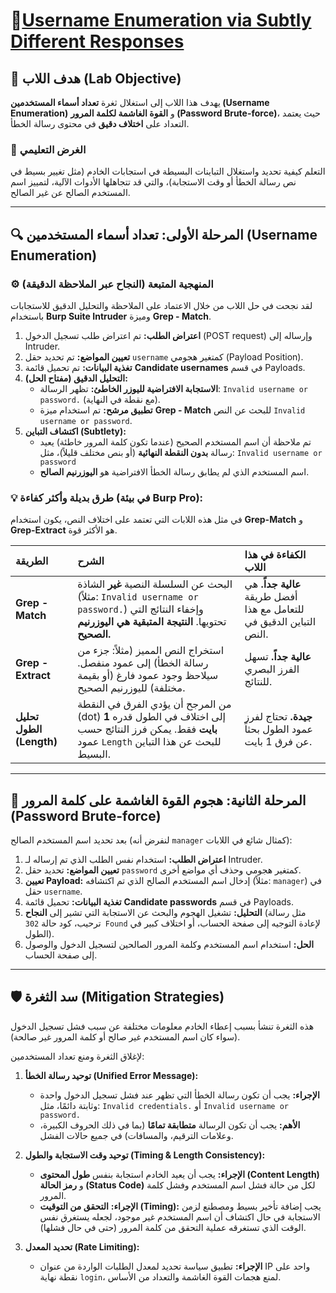 # 🔬[Username Enumeration via Subtly Different Responses]()


## 🎯 هدف اللاب (Lab Objective)
يهدف هذا اللاب إلى استغلال ثغرة **تعداد أسماء المستخدمين (Username Enumeration)** و **القوة الغاشمة لكلمة المرور (Password Brute-force)**، حيث يعتمد التعداد على **اختلاف دقيق** في محتوى رسالة الخطأ.

### 📜 الغرض التعليمي
التعلم كيفية تحديد واستغلال التباينات البسيطة في استجابات الخادم (مثل تغيير بسيط في نص رسالة الخطأ أو وقت الاستجابة)، والتي قد تتجاهلها الأدوات الآلية، لتمييز اسم المستخدم الصالح عن غير الصالح.

---

## 🔍 المرحلة الأولى: تعداد أسماء المستخدمين (Username Enumeration)

### ⚙️ المنهجية المتبعة (النجاح عبر الملاحظة الدقيقة)

لقد نجحت في حل اللاب من خلال الاعتماد على الملاحظة والتحليل الدقيق للاستجابات باستخدام **Burp Suite Intruder** وميزة **Grep - Match**.

1.  **اعتراض الطلب:** تم اعتراض طلب تسجيل الدخول (POST request) وإرساله إلى Intruder.
2.  **تعيين المواضع:** تم تحديد حقل `username` كمتغير هجومي (Payload Position).
3.  **تغذية البيانات:** تم تحميل قائمة **Candidate usernames** في قسم Payloads.
4.  **التحليل الدقيق (مفتاح الحل):**
    * **الاستجابة الافتراضية لليوزر الخاطئ:** تظهر الرسالة: `Invalid username or password.` (مع نقطة في النهاية).
    * **تطبيق مرشح:** تم استخدام ميزة **Grep - Match** للبحث عن النص `Invalid username or password`.
5.  **اكتشاف التباين (Subtlety):**
    * تم ملاحظة أن اسم المستخدم الصحيح (عندما تكون كلمة المرور خاطئة) يعيد رسالة **بدون النقطة النهائية** (أو بنص مختلف قليلاً)، مثل: `Invalid username or password`
    * اسم المستخدم الذي لم يطابق رسالة الخطأ الافتراضية هو **اليوزرنيم الصالح**.

### 💡 طرق بديلة وأكثر كفاءة (في بيئة Burp Pro):

في مثل هذه اللابات التي تعتمد على اختلاف النص، يكون استخدام **Grep-Match** و **Grep-Extract** هو الأكثر قوة.

| الطريقة | الشرح | الكفاءة في هذا اللاب |
| :--- | :--- | :--- |
| **Grep - Match** | البحث عن السلسلة النصية **غير** الشاذة (مثلاً: `Invalid username or password.`) وإخفاء النتائج التي تحتويها. **النتيجة المتبقية هي اليوزرنيم الصحيح.** | **عالية جداً.** هي أفضل طريقة للتعامل مع هذا التباين الدقيق في النص. |
| **Grep - Extract** | استخراج النص المميز (مثلاً: جزء من رسالة الخطأ) إلى عمود منفصل. سيلاحظ وجود عمود فارغ (أو بقيمة مختلفة) لليوزرنيم الصحيح. | **عالية جداً.** تسهل الفرز البصري للنتائج. |
| **تحليل الطول (Length)** | من المرجح أن يؤدي الفرق في النقطة (dot) إلى اختلاف في الطول قدره **1 بايت** فقط. يمكن فرز النتائج حسب عمود `Length` للبحث عن هذا التباين البسيط. | **جيدة.** تحتاج لفرز عمود الطول بحثاً عن فرق 1 بايت. |

---

## 🔑 المرحلة الثانية: هجوم القوة الغاشمة على كلمة المرور (Password Brute-force)

بعد تحديد اسم المستخدم الصالح (لنفرض أنه `manager` كمثال شائع في اللابات):

1.  **اعتراض الطلب:** استخدام نفس الطلب الذي تم إرساله لـ Intruder.
2.  **تعيين المواضع:** تحديد حقل `password` كمتغير هجومي وحذف أي مواضع أخرى.
3.  **تعيين Payload:** إدخال اسم المستخدم الصالح الذي تم اكتشافه (مثلاً: `manager`) في حقل `username`.
4.  **تغذية البيانات:** تحميل قائمة **Candidate passwords** في قسم Payloads.
5.  **التحليل:** تشغيل الهجوم والبحث عن الاستجابة التي تشير إلى **النجاح** (مثل رسالة ترحيب، كود حالة `302 Found` لإعادة التوجيه إلى صفحة الحساب، أو اختلاف كبير في الطول).
6.  **الحل:** استخدام اسم المستخدم وكلمة المرور الصالحين لتسجيل الدخول والوصول إلى صفحة الحساب.

---

## 🛡️ سد الثغرة (Mitigation Strategies)

هذه الثغرة تنشأ بسبب إعطاء الخادم معلومات مختلفة عن سبب فشل تسجيل الدخول (سواء كان اسم المستخدم غير صالح أو كلمة المرور غير صالحة).

لإغلاق الثغرة ومنع تعداد المستخدمين:

1.  **توحيد رسالة الخطأ (Unified Error Message):**
    * **الإجراء:** يجب أن تكون رسالة الخطأ التي تظهر عند فشل تسجيل الدخول واحدة وثابتة دائمًا، مثل: `Invalid credentials.` أو `Invalid username or password.`
    * **الأهم:** يجب أن تكون الرسالة **متطابقة تمامًا** (بما في ذلك الحروف الكبيرة، وعلامات الترقيم، والمسافات) في جميع حالات الفشل.

2.  **توحيد وقت الاستجابة والطول (Timing & Length Consistency):**
    * **الإجراء:** يجب أن يعيد الخادم استجابة بنفس **طول المحتوى (Content Length)** و **رمز الحالة (Status Code)** لكل من حالة فشل اسم المستخدم وفشل كلمة المرور.
    * **الإجراء:** **التحقق من التوقيت (Timing):** يجب إضافة تأخير بسيط ومصطنع لزمن الاستجابة في حال اكتشاف أن اسم المستخدم غير موجود، لجعله يستغرق نفس الوقت الذي تستغرقه عملية التحقق من كلمة المرور (حتى في حال فشلها).

3.  **تحديد المعدل (Rate Limiting):**
    * **الإجراء:** تطبيق سياسة تحديد لمعدل الطلبات الواردة من عنوان IP واحد على نقطة نهاية `login`، لمنع هجمات القوة الغاشمة والتعداد من الأساس.